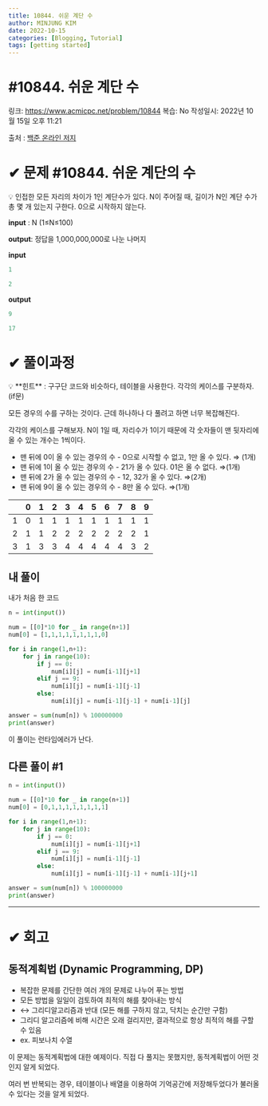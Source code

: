```yaml
---
title: 10844. 쉬운 계단 수
author: MINJUNG KIM
date: 2022-10-15
categories: [Blogging, Tutorial]
tags: [getting started]
---
```




# #10844. 쉬운 계단 수

링크: https://www.acmicpc.net/problem/10844
복습: No
작성일시: 2022년 10월 15일 오후 11:21

출처 : [백준 온라인 저지](https://www.acmicpc.net/problem/10844)

# ✔ 문제 #10844. 쉬운 계단의 수

<aside>
💡 인접한 모든 자리의 차이가 1인 계단수가 있다.
N이 주어질 때, 길이가 N인 계단 수가 총 몇 개 있는지 구한다.
0으로 시작하지 않는다.

</aside>

**input** : N (1≤N≤100)

**output**: 정답을 1,000,000,000로 나눈 나머지

**input**

```python
1
```

```python
2
```

**output**

```python
9
```

```python
17
```

# ✔ 풀이과정

<aside>
💡 **힌트** : 구구단 코드와 비슷하다, 테이블을 사용한다. 각각의 케이스를 구분하자.(if문)

</aside>

모든 경우의 수를 구하는 것이다. 근데 하나하나 다 풀려고 하면 너무 복잡해진다.

각각의 케이스를 구해보자. N이 1일 때, 자리수가 1이기 때문에 각 숫자들이 맨 뒷자리에 올 수 있는 개수는 1씩이다.

- 맨 뒤에 0이 올 수 있는 경우의 수 - 0으로 시작할 수 없고, 1만 올 수 있다. ⇒ (1개)
- 맨 뒤에 1이 올 수 있는 경우의 수 - 21가 올 수 있다. 01은 올 수 없다. ⇒(1개)
- 맨 뒤에 2가 올 수 있는 경우의 수 - 12, 32가 올 수 있다. ⇒(2개)
- 맨 뒤에 9이 올 수 있는 경우의 수 - 8만 올 수 있다. ⇒(1개)

|  | 0 | 1 | 2 | 3 | 4 | 5 | 6 | 7 | 8 | 9 |
| --- | --- | --- | --- | --- | --- | --- | --- | --- | --- | --- |
| 1 | 0 | 1 | 1 | 1 | 1 | 1 | 1 | 1 | 1 | 1 |
| 2 | 1 | 1 | 2 | 2 | 2 | 2 | 2 | 2 | 2 | 1 |
| 3 | 1 | 3 | 3 | 4 | 4 | 4 | 4 | 4 | 3 | 2 |

## 내 풀이

내가 처음 한 코드

```python
n = int(input())

num = [[0]*10 for _ in range(n+1)]
num[0] = [1,1,1,1,1,1,1,1,0]

for i in range(1,n+1):
    for j in range(10):
        if j == 0:
            num[i][j] = num[i-1][j+1]
        elif j == 9:
            num[i][j] = num[i-1][j-1]
        else:
            num[i][j] = num[i-1][j-1] + num[i-1][j]

answer = sum(num[n]) % 100000000
print(answer)
```

이 풀이는 런타임에러가 난다.

## 다른 풀이 #1

```python
n = int(input())

num = [[0]*10 for _ in range(n+1)]
num[0] = [0,1,1,1,1,1,1,1,1]

for i in range(1,n+1):
    for j in range(10):
        if j == 0:
            num[i][j] = num[i-1][j+1]
        elif j == 9:
            num[i][j] = num[i-1][j-1]
        else:
            num[i][j] = num[i-1][j-1] + num[i-1][j+1]

answer = sum(num[n]) % 100000000
print(answer)
```

---

# ✔ 회고

## 동적계획법 (Dynamic Programming, DP)

- 복잡한 문제를 간단한 여러 개의 문제로 나누어 푸는 방법
- 모든 방법을 일일이 검토하여 최적의 해를 찾아내는 방식
- ↔ 그리디알고리즘과 반대 (모든 해를 구하지 않고, 닥치는 순간만 구함)
- 그리디 알고리즘에 비해 시간은 오래 걸리지만, 결과적으로 항상 최적의 해를 구할 수 있음
- ex. 피보나치 수열

이 문제는 동적계획법에 대한 예제이다. 직접 다 풀지는 못했지만, 동적계획법이 어떤 것인지 알게 되었다. 

여러 번 반복되는 경우, 테이블이나 배열을 이용하여 기억공간에 저장해두었다가 불러올 수 있다는 것을 알게 되었다.